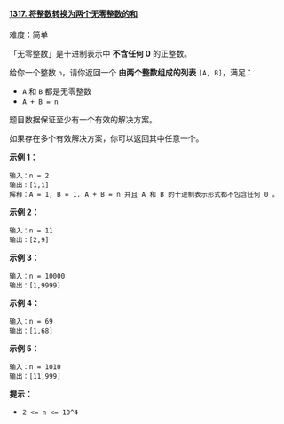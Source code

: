 #### [1317\. 将整数转换为两个无零整数的和](https://leetcode.cn/problems/convert-integer-to-the-sum-of-two-no-zero-integers/)

难度：简单

「无零整数」是十进制表示中 **不含任何 0** 的正整数。

给你一个整数 `n`，请你返回一个 **由两个整数组成的列表** `[A, B]`，满足：

-   `A` 和 `B` 都是无零整数
-   `A + B = n`

题目数据保证至少有一个有效的解决方案。

如果存在多个有效解决方案，你可以返回其中任意一个。

**示例 1：**

```
输入：n = 2
输出：[1,1]
解释：A = 1, B = 1. A + B = n 并且 A 和 B 的十进制表示形式都不包含任何 0 。
```

**示例 2：**

```
输入：n = 11
输出：[2,9]
```

**示例 3：**

```
输入：n = 10000
输出：[1,9999]
```

**示例 4：**

```
输入：n = 69
输出：[1,68]
```

**示例 5：**

```
输入：n = 1010
输出：[11,999]
```

**提示：**

-   `2 <= n <= 10^4`
